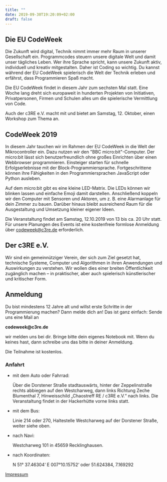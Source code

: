```yaml
---
title: ""
date: 2019-09-30T19:20:09+02:00
draft: false
---
```


## Die EU CodeWeek
Die Zukunft wird digital, Technik nimmt immer mehr Raum in unserer Gesellschaft ein. Programmcodes steuern unsere digitale Welt und damit unser tägliches Leben. Wer ihre Sprache spricht, kann unsere Zukunft aktiv, individuell und kreativ mitgestalten. Daher ist Coding so wichtig. Du kannst während der EU CodeWeek spielerisch die Welt der Technik erleben und erfährst, dass Programmieren Spaß macht.

Die EU CodeWeek findet in diesem Jahr zum sechsten Mal statt. Eine Woche lang dreht sich europaweit in hunderten Projekten von Initiativen, Privatpersonen, Firmen und Schulen alles um die spielerische Vermittlung von Code.

Auch der c3RE e.V. macht mit und bietet
am Samstag, 12. Oktober, einen Workshop zum Thema an.

## CodeWeek 2019
In diesem Jahr tauchen wir im Rahmen der EU CodeWeek in die Welt der Mikrocontroller ein. Dazu nutzen wir den "BBC micro:bit"-Computer. Der micro:bit lässt sich benutzerfreundlich ohne großes Einrichten über einen Webbrowser programmieren. Einsteiger starten für schnelle Erfolgserlebnisse mit der Block-Programmiersprache. Fortgeschrittene können ihre Fähigkeiten in den Programmiersprachen JavaScript oder Python ausleben.

Auf dem micro:bit gibt es eine kleine LED-Matrix. Die LEDs können wir blinken lassen und einfache Emoji damit darstellen. Anschließend koppeln wir den Computer mit Sensoren und Aktoren, um z. B. eine Alarmanlage für dein Zimmer zu bauen. Darüber hinaus bleibt ausreichend Raum für die Ausgestaltung und Umsetzung kleiner eigener Ideen. 

Die Veranstaltung findet am Samstag, 12.10.2019 von 13 bis ca. 20 Uhr statt. Für unsere Planungen des Events ist eine kostenfreie formlose Anmeldung über codeweek@c3re.de erforderlich.


## Der c3RE e.V.

Wir sind ein gemeinnütziger Verein, der sich zum Ziel gesetzt hat, technische Systeme, Computer und Algorithmen in ihren Anwendungen und Auswirkungen zu verstehen. Wir wollen dies einer breiten Öffentlichkeit zugänglich machen – in praktischer, aber auch spielerisch künstlerischer und kritischer Form.

## Anmeldung

Du bist mindestens 12 Jahre alt und willst erste Schritte in der Programmierung machen? Dann melde dich an!
Das ist ganz einfach: Sende uns eine Mail an 

__codeweek@c3re.de__

wir melden uns bei dir.
Bringe bitte dein eigenes Notebook mit. Wenn du keines hast, dann schreibe uns das bitte in deiner Anmeldung.

Die Teilnahme ist kostenlos.


### Anfahrt

- mit dem Auto oder Fahrrad:

    Über die Dorstener Straße stadtauswärts, hinter der Zeppelinstraße rechts abbiegen auf den Westcharweg, dann links Richtung Zeche Blumenthal 7, Hinweisschild „Chaostreff RE / c3RE e.V.“ nach links. Die Veranstaltung findet in der Hackerhütte vorne links statt.

- mit dem Bus:

    Linie 214 oder 270, Haltestelle Westcharweg auf der Dorstener Straße, weiter siehe oben.

- nach Navi:

    Westcharweg 101 in 45659 Recklinghausen.

- nach Koordinaten:

    N 51° 37.46304‘ E 007°10.15752‘ oder 51.624384, 7.169292


[Impressum](https://www.c3re.de/impressum/)